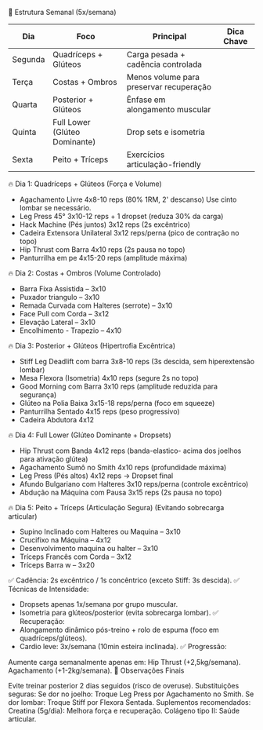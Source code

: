 📅 Estrutura Semanal (5x/semana)

Dia	|Foco |Principal	|Dica Chave
----|-----|-------------|---------
Segunda	|Quadríceps + Glúteos	|Carga pesada + cadência controlada
Terça	|Costas + Ombros	    |Menos volume para preservar recuperação
Quarta	|Posterior + Glúteos	|Ênfase em alongamento muscular
Quinta	|Full Lower (Glúteo Dominante)	|Drop sets e isometria
Sexta	|Peito + Tríceps	|Exercícios articulação-friendly

🔥 Dia 1: Quadríceps + Glúteos (Força e Volume)

- Agachamento Livre 4x8-10 reps (80% 1RM, 2' descanso) Use cinto lombar se necessário.
- Leg Press 45° 3x10-12 reps + 1 dropset (reduza 30% da carga)
- Hack Machine (Pés juntos) 3x12 reps (2s excêntrico)
- Cadeira Extensora Unilateral 3x12 reps/perna (pico de contração no topo)
- Hip Thrust com Barra 4x10 reps (2s pausa no topo)
- Panturrilha em pe 4x15-20 reps (amplitude máxima)

🔥 Dia 2: Costas + Ombros (Volume Controlado)
- Barra Fixa Assistida – 3x10
- Puxador triangulo – 3x10
- Remada Curvada com Halteres (serrote) – 3x10
- Face Pull com Corda – 3x12
- Elevação Lateral – 3x10
- Encolhimento - Trapezio – 4x10

🔥 Dia 3: Posterior + Glúteos (Hipertrofia Excêntrica)
- Stiff Leg Deadlift com barra 3x8-10 reps (3s descida, sem hiperextensão lombar)
- Mesa Flexora (Isometria) 4x10 reps (segure 2s no topo)
- Good Morning com Barra 3x10 reps (amplitude reduzida para segurança)
- Glúteo na Polia Baixa 3x15-18 reps/perna (foco em squeeze)
- Panturrilha Sentado 4x15 reps (peso progressivo)
- Cadeira Abdutora 4x12

🔥 Dia 4: Full Lower (Glúteo Dominante + Dropsets)

- Hip Thrust com Banda 4x12 reps (banda-elastico- acima dos joelhos para ativação glútea)
- Agachamento Sumô no Smith 4x10 reps (profundidade máxima)
- Leg Press (Pés altos) 4x12 reps → Dropset final
- Afundo Bulgariano com Halteres 3x10 reps/perna (controle excêntrico)
- Abdução na Máquina com Pausa 3x15 reps (2s pausa no topo)


🔥 Dia 5: Peito + Tríceps (Articulação Segura)
(Evitando sobrecarga articular)
- Supino Inclinado com Halteres ou Maquina – 3x10
- Crucifixo na Máquina – 4x12
- Desenvolvimento maquina ou halter – 3x10
- Tríceps Francês com Corda – 3x12
- Tríceps Barra w – 3x20

✅ Cadência: 2s excêntrico / 1s concêntrico (exceto Stiff: 3s descida).
✅ Técnicas de Intensidade:
- Dropsets apenas 1x/semana por grupo muscular.
- Isometria para glúteos/posterior (evita sobrecarga lombar).
✅ Recuperação:
- Alongamento dinâmico pós-treino + rolo de espuma (foco em quadríceps/glúteos).
- Cardio leve: 3x/semana (10min esteira inclinada).
✅ Progressão:

Aumente carga semanalmente apenas em:
Hip Thrust (+2,5kg/semana).
Agachamento (+1-2kg/semana).
📌 Observações Finais

Evite treinar posterior 2 dias seguidos (risco de overuse).
Substituições seguras:
Se dor no joelho: Troque Leg Press por Agachamento no Smith.
Se dor lombar: Troque Stiff por Flexora Sentada.
Suplementos recomendados:
Creatina (5g/dia): Melhora força e recuperação.
Colágeno tipo II: Saúde articular.
